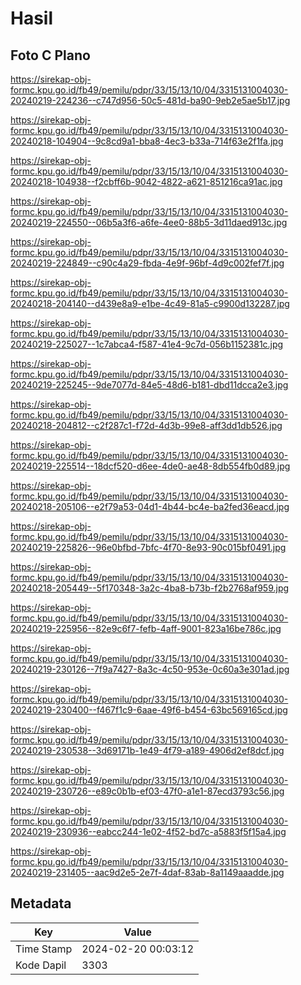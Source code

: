 # Hasil

## Foto C Plano

https://sirekap-obj-formc.kpu.go.id/fb49/pemilu/pdpr/33/15/13/10/04/3315131004030-20240219-224236--c747d956-50c5-481d-ba90-9eb2e5ae5b17.jpg

https://sirekap-obj-formc.kpu.go.id/fb49/pemilu/pdpr/33/15/13/10/04/3315131004030-20240218-104904--9c8cd9a1-bba8-4ec3-b33a-714f63e2f1fa.jpg

https://sirekap-obj-formc.kpu.go.id/fb49/pemilu/pdpr/33/15/13/10/04/3315131004030-20240218-104938--f2cbff6b-9042-4822-a621-851216ca91ac.jpg

https://sirekap-obj-formc.kpu.go.id/fb49/pemilu/pdpr/33/15/13/10/04/3315131004030-20240219-224550--06b5a3f6-a6fe-4ee0-88b5-3d11daed913c.jpg

https://sirekap-obj-formc.kpu.go.id/fb49/pemilu/pdpr/33/15/13/10/04/3315131004030-20240219-224849--c90c4a29-fbda-4e9f-96bf-4d9c002fef7f.jpg

https://sirekap-obj-formc.kpu.go.id/fb49/pemilu/pdpr/33/15/13/10/04/3315131004030-20240218-204140--d439e8a9-e1be-4c49-81a5-c9900d132287.jpg

https://sirekap-obj-formc.kpu.go.id/fb49/pemilu/pdpr/33/15/13/10/04/3315131004030-20240219-225027--1c7abca4-f587-41e4-9c7d-056b1152381c.jpg

https://sirekap-obj-formc.kpu.go.id/fb49/pemilu/pdpr/33/15/13/10/04/3315131004030-20240219-225245--9de7077d-84e5-48d6-b181-dbd11dcca2e3.jpg

https://sirekap-obj-formc.kpu.go.id/fb49/pemilu/pdpr/33/15/13/10/04/3315131004030-20240218-204812--c2f287c1-f72d-4d3b-99e8-aff3dd1db526.jpg

https://sirekap-obj-formc.kpu.go.id/fb49/pemilu/pdpr/33/15/13/10/04/3315131004030-20240219-225514--18dcf520-d6ee-4de0-ae48-8db554fb0d89.jpg

https://sirekap-obj-formc.kpu.go.id/fb49/pemilu/pdpr/33/15/13/10/04/3315131004030-20240218-205106--e2f79a53-04d1-4b44-bc4e-ba2fed36eacd.jpg

https://sirekap-obj-formc.kpu.go.id/fb49/pemilu/pdpr/33/15/13/10/04/3315131004030-20240219-225826--96e0bfbd-7bfc-4f70-8e93-90c015bf0491.jpg

https://sirekap-obj-formc.kpu.go.id/fb49/pemilu/pdpr/33/15/13/10/04/3315131004030-20240218-205449--5f170348-3a2c-4ba8-b73b-f2b2768af959.jpg

https://sirekap-obj-formc.kpu.go.id/fb49/pemilu/pdpr/33/15/13/10/04/3315131004030-20240219-225956--82e9c6f7-fefb-4aff-9001-823a16be786c.jpg

https://sirekap-obj-formc.kpu.go.id/fb49/pemilu/pdpr/33/15/13/10/04/3315131004030-20240219-230126--7f9a7427-8a3c-4c50-953e-0c60a3e301ad.jpg

https://sirekap-obj-formc.kpu.go.id/fb49/pemilu/pdpr/33/15/13/10/04/3315131004030-20240219-230400--f467f1c9-6aae-49f6-b454-63bc569165cd.jpg

https://sirekap-obj-formc.kpu.go.id/fb49/pemilu/pdpr/33/15/13/10/04/3315131004030-20240219-230538--3d69171b-1e49-4f79-a189-4906d2ef8dcf.jpg

https://sirekap-obj-formc.kpu.go.id/fb49/pemilu/pdpr/33/15/13/10/04/3315131004030-20240219-230726--e89c0b1b-ef03-47f0-a1e1-87ecd3793c56.jpg

https://sirekap-obj-formc.kpu.go.id/fb49/pemilu/pdpr/33/15/13/10/04/3315131004030-20240219-230936--eabcc244-1e02-4f52-bd7c-a5883f5f15a4.jpg

https://sirekap-obj-formc.kpu.go.id/fb49/pemilu/pdpr/33/15/13/10/04/3315131004030-20240219-231405--aac9d2e5-2e7f-4daf-83ab-8a1149aaadde.jpg


## Metadata

| Key        | Value               |
| ---------- | ------------------- |
| Time Stamp | 2024-02-20 00:03:12 |
| Kode Dapil | 3303                |



